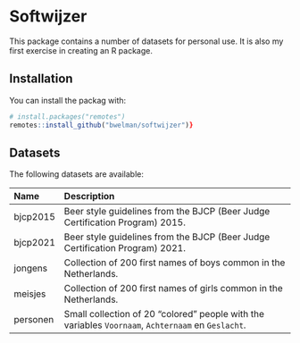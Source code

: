 
# Softwijzer

This package contains a number of datasets for personal use. It is also
my first exercise in creating an R package.

## Installation

You can install the packag with:

``` r
# install.packages("remotes") 
remotes::install_github("bwelman/softwijzer")}
```

## Datasets

The following datasets are available:

| Name     | Description                                                                                        |
|:---------|:---------------------------------------------------------------------------------------------------|
| bjcp2015 | Beer style guidelines from the BJCP (Beer Judge Certification Program) 2015.                       |
| bjcp2021 | Beer style guidelines from the BJCP (Beer Judge Certification Program) 2021.                       |
| jongens  | Collection of 200 first names of boys common in the Netherlands.                                   |
| meisjes  | Collection of 200 first names of girls common in the Netherlands.                                  |
| personen | Small collection of 20 “colored” people with the variables `Voornaam`, `Achternaam` en `Geslacht`. |

